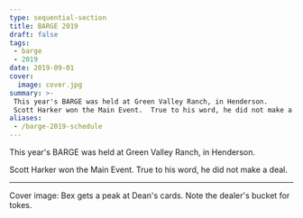```yaml
---
type: sequential-section
title: BARGE 2019
draft: false
tags:
 - barge
 - 2019
date: 2019-09-01
cover:
  image: cover.jpg
summary: >-
 This year's BARGE was held at Green Valley Ranch, in Henderson.
 Scott Harker won the Main Event.  True to his word, he did not make a deal.
aliases:
 - /barge-2019-schedule
---
```


This year's BARGE was held at Green Valley Ranch, in Henderson.

Scott Harker won the Main Event.  True to his word, he did not make a deal.

-----

Cover image: Bex gets a peak at Dean's cards. Note the dealer's bucket for tokes.
